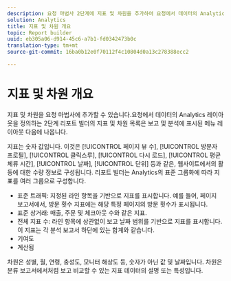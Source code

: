 ```yaml
---
description: 요청 마법사 2단계에 지표 및 차원을 추가하여 요청에서 데이터의 Analytics 레이아웃을 정의할 수 있습니다. 리포트 빌더의 지표 및 차원 목록은 보고 및 분석에 표시된 메뉴 레이아웃 다음에 나옵니다.
solution: Analytics
title: 지표 및 차원 개요
topic: Report builder
uuid: eb305a06-d914-45c6-a7b1-fd0342473b0c
translation-type: tm+mt
source-git-commit: 16ba0b12e0f70112f4c10804d0a13c278388ecc2

---
```



# 지표 및 차원 개요

지표 및 차원을 요청 마법사에 추가할 수 있습니다.요청에서 데이터의 Analytics 레이아웃을 정의하는 2단계 리포트 빌더의 지표 및 차원 목록은 보고 및 분석에 표시된 메뉴 레이아웃 다음에 나옵니다.

지표는 숫자 값입니다. 이것은 [!UICONTROL 페이지 뷰 수], [!UICONTROL 방문자 프로필], [!UICONTROL 클릭스루], [!UICONTROL 다시 로드], [!UICONTROL 평균 체류 시간], [!UICONTROL 날짜], [!UICONTROL 단위] 등과 같은, 웹사이트에서의 활동에 대한 수량 정보로 구성됩니다. 리포트 빌더는 Analytics의 표준 그룹화에 따라 지표를 여러 그룹으로 구성합니다.

* 표준 트래픽: 지정된 라인 항목을 기반으로 지표를 표시합니다. 예를 들어, 페이지 보고서에서, 방문 횟수 지표에는 해당 특정 페이지의 방문 횟수가 표시됩니다.
* 표준 상거래: 매출, 주문 및 체크아웃 수와 같은 지표.
* 전체 지표 수: 라인 항목에 상관없이 보고 날짜 범위를 기반으로 지표를 표시합니다. 이 지표는 각 분석 보고서 하단에 있는 합계와 같습니다.
* 기여도
* 계산됨

차원은 성별, 월, 연령, 충성도, 모니터 해상도 등, 숫자가 아닌 값 및 날짜입니다. 차원은 분류 보고서에서처럼 보고 비교할 수 있는 지표 데이터의 설명 또는 특성입니다.

